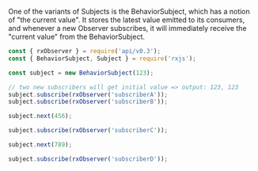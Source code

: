 <!--
name:		
title:		behaviorsubject
pageTitle:	behaviorsubject — RxJS Observable method example + marble diagram
desc:		behaviorsubject requires an initial value and emits the current value to new subscribers
docsUrl:	https://rxjs.dev/guide/subject#behaviorsubject
-->

One of the variants of Subjects is the BehaviorSubject, which has a notion of "the current value". It stores the latest value emitted to its consumers, and whenever a new Observer subscribes, it will immediately receive the "current value" from the BehaviorSubject.

```js
const { rxObserver } = require('api/v0.3');
const { BehaviorSubject, Subject } = require('rxjs');

const subject = new BehaviorSubject(123);

// two new subscribers will get initial value => output: 123, 123
subject.subscribe(rxObserver('subscriberA'));
subject.subscribe(rxObserver('subscriberB'));

subject.next(456);

subject.subscribe(rxObserver('subscriberC'));

subject.next(789);

subject.subscribe(rxObserver('subscriberD'));
```